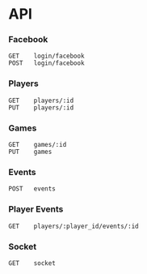 # API

### Facebook

    GET    login/facebook
    POST   login/facebook

### Players

    GET    players/:id
    PUT    players/:id

### Games

    GET    games/:id
    PUT    games

### Events

    POST   events

### Player Events

    GET    players/:player_id/events/:id

### Socket

    GET    socket
